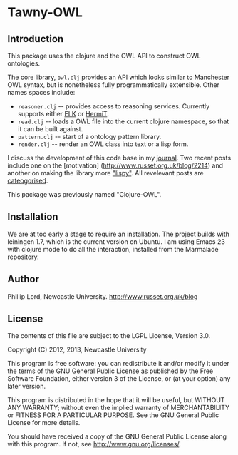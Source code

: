 Tawny-OWL
===========

## Introduction

This package uses the clojure and the OWL API to construct OWL ontologies. 

The core library, `owl.clj` provides an API which looks similar to Manchester
OWL syntax, but is nonetheless fully programmatically extensible. Other names
spaces include: 

* `reasoner.clj` -- provides access to reasoning services. Currently supports
  either [ELK](http://code.google.com/p/elk-reasoner/) or
  [HermiT](http://hermit-reasoner.com/).
* `read.clj` -- loads a OWL file into the current clojure namespace, so that
  it can be built against. 
* `pattern.clj` -- start of a ontology pattern library. 
* `render.clj` -- render an OWL class into text or a lisp form. 



I discuss the development of this code base in my
[journal](http://www.russet.org.uk/blog). Two recent posts include one on the
[motivation] (http://www.russet.org.uk/blog/2214) and another on making the
library more ["lispy"](http://www.russet.org.uk/blog/2254). All revelevant
posts are
[cateogorised](http://www.russet.org.uk/blog/category/all/professional/tech/tawny-owl).

This package was previously named "Clojure-OWL".

## Installation

We are at too early a stage to require an installation. The project builds
with leiningen 1.7, which is the current version on Ubuntu. I am using Emacs
23 with clojure mode to do all the interaction, installed from the Marmalade
repository. 

## Author

Phillip Lord, Newcastle University. 
http://www.russet.org.uk/blog


## License

The contents of this file are subject to the LGPL License, Version 3.0.

Copyright (C) 2012, 2013, Newcastle University

This program is free software: you can redistribute it and/or modify
it under the terms of the GNU General Public License as published by
the Free Software Foundation, either version 3 of the License, or
(at your option) any later version.

This program is distributed in the hope that it will be useful,
but WITHOUT ANY WARRANTY; without even the implied warranty of
MERCHANTABILITY or FITNESS FOR A PARTICULAR PURPOSE.  See the
GNU General Public License for more details.

You should have received a copy of the GNU General Public License
along with this program.  If not, see http://www.gnu.org/licenses/.



